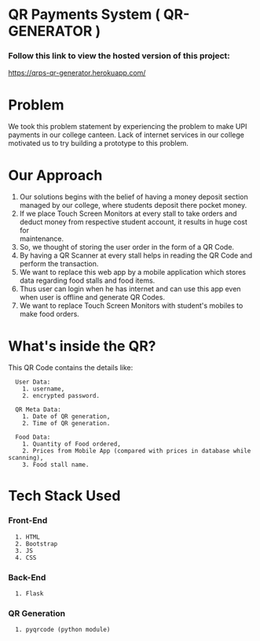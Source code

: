 # QR Payments System ( QR-GENERATOR )

### Follow this link to view the hosted version of this project:
https://qrps-qr-generator.herokuapp.com/

# Problem

We took this problem statement by experiencing the problem to make UPI payments in our college canteen. Lack of internet services in our college motivated us to try building a prototype to this problem.

# Our Approach

1. Our solutions begins with the belief of having a money deposit section managed by our college, where students deposit there pocket money.
2. If we place Touch Screen Monitors at every stall to take orders and deduct money from respective student account, it results in huge cost for        
   maintenance.
3. So, we thought of storing the user order in the form of a QR Code.
4. By having a QR Scanner at every stall helps in reading the QR Code and perform the transaction.
5. We want to replace this web app by a mobile application which stores data regarding food stalls and food items.
6. Thus user can login when he has internet and can use this app even when user is offline and generate QR Codes.
7. We want to replace Touch Screen Monitors with student's mobiles to make food orders.

# What's inside the QR?
This QR Code contains the details like:
      
      User Data:
        1. username,
        2. encrypted password.
        
      QR Meta Data:
        1. Date of QR generation,
        2. Time of QR generation.
        
      Food Data:
        1. Quantity of Food ordered,
        2. Prices from Mobile App (compared with prices in database while scanning),
        3. Food stall name.
        
# Tech Stack Used
   ### Front-End
      1. HTML
      2. Bootstrap
      3. JS
      4. CSS
   ### Back-End
      1. Flask
      
   ### QR Generation
      1. pyqrcode (python module)
